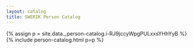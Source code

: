 ```yaml
---
layout: catalog
title: SWERIK Person Catalog
---
```

{% assign p = site.data._person-catalog.i-RJ9jccyWpgPULxxsYHhYyB %}
{% include person-catalog.html p=p %}

